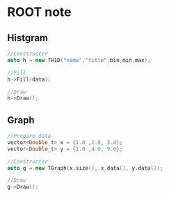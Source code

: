# ROOT note

## Histgram

```cpp
//Constructer
auto h = new TH1D("name","title",bin,min,max);

//Fill
h->Fill(data);

//Draw
h->Draw();
```

## Graph
```cpp
//Prepare data
vector<Double_t> x = {1.0 ,2.0, 3.0};
vector<Double_t> y = {1.0 ,4.0, 9.0};

//Constructer
auto g = new TGraph(x.size(), x.data(), y.data());

//Draw
g->Draw();
```
